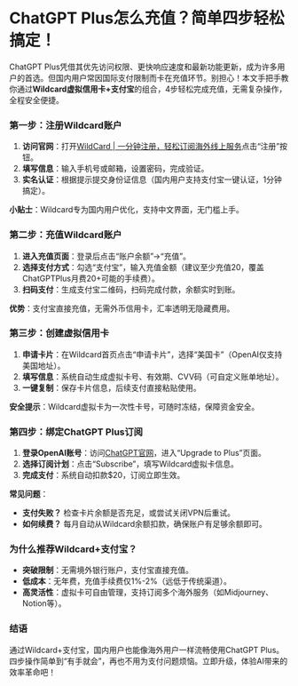 # ChatGPT Plus怎么充值？简单四步轻松搞定！

ChatGPT Plus凭借其优先访问权限、更快响应速度和最新功能更新，成为许多用户的首选。但国内用户常因国际支付限制而卡在充值环节。别担心！本文手把手教你通过**Wildcard虚拟信用卡+支付宝**的组合，4步轻松完成充值，无需复杂操作，全程安全便捷。

### **第一步：注册Wildcard账户**

1. **访问官网**：打开[WildCard | 一分钟注册，轻松订阅海外线上服务](https://bewildcard.com/i/CEO)点击“注册”按钮。
2. **填写信息**：输入手机号或邮箱，设置密码，完成验证。
3. **实名认证**：根据提示提交身份证信息（国内用户支持支付宝一键认证，1分钟搞定）。

**小贴士**：Wildcard专为国内用户优化，支持中文界面，无门槛上手。

### **第二步：充值Wildcard账户**

1. **进入充值页面**：登录后点击“账户余额”→“充值”。
2. **选择支付方式**：勾选“支付宝”，输入充值金额（建议至少充值20，覆盖ChatGPTPlus月费20+可能的手续费）。
3. **扫码支付**：生成支付宝二维码，扫码完成付款，余额实时到账。

**优势**：支付宝直接充值，无需外币信用卡，汇率透明无隐藏费用。

### **第三步：创建虚拟信用卡**

1. **申请卡片**：在Wildcard首页点击“申请卡片”，选择“美国卡”（OpenAI仅支持美国地址）。
2. **填写信息**：系统自动生成虚拟卡号、有效期、CVV码（可自定义账单地址）。
3. **一键复制**：保存卡片信息，后续支付直接粘贴使用。

**安全提示**：Wildcard虚拟卡为一次性卡号，可随时冻结，保障资金安全。

### **第四步：绑定ChatGPT Plus订阅**

1. **登录OpenAI账号**：访问[ChatGPT官网](https://chat.openai.com/)，进入“Upgrade to Plus”页面。
2. **选择订阅计划**：点击“Subscribe”，填写Wildcard虚拟卡信息。
3. **完成支付**：系统自动扣款$20，订阅立即生效。

**常见问题**：

- **支付失败？** 检查卡片余额是否充足，或尝试关闭VPN后重试。
- **如何续费？** 每月自动从Wildcard余额扣款，确保账户有足够余额即可。

### **为什么推荐Wildcard+支付宝？**

- **突破限制**：无需境外银行账户，支付宝直接充值。
- **低成本**：无年费，充值手续费仅1%-2%（远低于传统渠道）。
- **高灵活性**：虚拟卡可自由管理，支持订阅多个海外服务（如Midjourney、Notion等）。

### **结语**

通过Wildcard+支付宝，国内用户也能像海外用户一样流畅使用ChatGPT Plus。四步操作简单到“有手就会”，再也不用为支付问题烦恼。立即升级，体验AI带来的效率革命吧！
